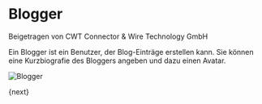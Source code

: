 # Blogger
<span class="text-muted contributed-by">Beigetragen von CWT Connector & Wire Technology GmbH</span>

Ein Blogger ist ein Benutzer, der Blog-Einträge erstellen kann. Sie können eine Kurzbiografie des Bloggers angeben und dazu einen Avatar.

<img class="screenshot" alt="Blogger" src="{{docs_base_url}}/assets/img/website/blogger.png">

{next}
